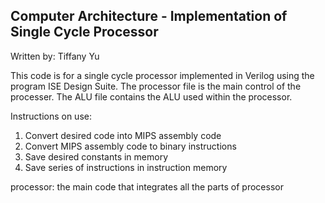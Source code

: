 Computer Architecture - Implementation of Single Cycle Processor
----------------------
Written by: Tiffany Yu

This code is for a single cycle processor implemented in Verilog using the program ISE Design Suite. The processor file is the main control of the processer.
The ALU file contains the ALU used within the processor. 

Instructions on use:
1. Convert desired code into MIPS assembly code
2. Convert MIPS assembly code to binary instructions
3. Save desired constants in memory
4. Save series of instructions in instruction memory

processor: the main code that integrates all the parts of processor
